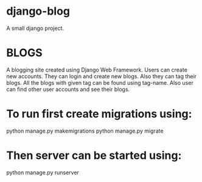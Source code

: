 # django-blog
A small django project.

# BLOGS

A blogging site created using Django Web Framework.
Users can create new accounts.
They can login and create new blogs.
Also they can tag their blogs.
All the blogs with given tag can be found using tag-name.
Also user can find other user accounts and see their blogs.

# To run first create migrations using:
python manage.py makemigrations
python manage.py migrate

# Then server can be started using:
python manage.py runserver
